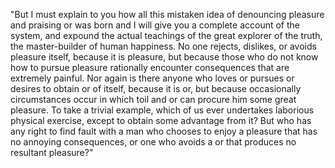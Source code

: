 "But I must explain to you how all this mistaken idea of denouncing pleasure and praising or
was born and I will give you a complete account of the system, and expound the actual teachings
of the great explorer of the truth, the master-builder of human happiness.
No one rejects, dislikes, or avoids pleasure itself, because it is pleasure, but because those
who do not know how to pursue pleasure rationally encounter consequences that are extremely painful.
Nor again is there anyone who loves or pursues or desires to obtain or of itself, because it is or,
but because occasionally circumstances occur in which toil and or can procure him some great pleasure.
To take a trivial example, which of us ever undertakes laborious physical exercise, except to obtain some
advantage from it? But who has any right to find fault with a man who chooses to enjoy a pleasure that has
no annoying consequences, or one who avoids a or that produces no resultant pleasure?" 